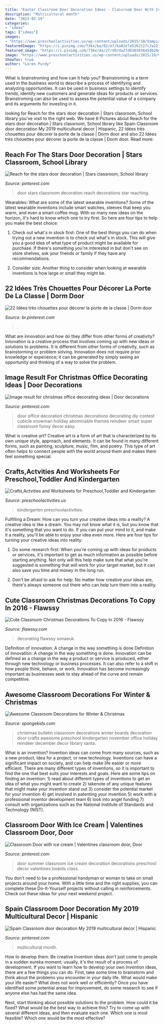 ```yaml
---
title: "Easter Classroom Door Decoration Ideas - Classroom Door With Ice Cream"
description: "Multicultural month"
date: "2023-02-19"
categories:
- "ideas"
tags: ["ideas"]
images:
- "https://www.preschoolactivities.us/wp-content/uploads/2015/10/Vampire-classroom-door-decoration.jpg"
featuredImage: "https://i.pinimg.com/736x/ba/82/e7/ba82e7a5262127c3a22fec22de22978a--dorm-the-star.jpg"
featured_image: "https://i.pinimg.com/736x/da/2f/d0/da2fd030383645db20ea820fa0e4fa1e.jpg"
image: "https://www.preschoolactivities.us/wp-content/uploads/2015/10/Vampire-classroom-door-decoration.jpg"
ShowToc: true
author: "Loren Purdy"
---
```



What is brainstroming and how can it help you?
Brainstroming is a term used in the business world to describe a process of identifying and analyzing opportunities. It can be used in business settings to identify trends, identify new customers and generate ideas for products or services. Brainstroming can also be used to assess the potential value of a company and its arguments for investing in it.

	

		
looking for Reach for the stars door decoration | Stars classroom, School library you've visit to the right web. We have 8 Pictures about Reach for the stars door decoration | Stars classroom, School library like Spain Classroom door decoration My 2019 multicultural decor | Hispanic, 22 Idées très chouettes pour décorer la porte de la classe | Dorm door and also 22 Idées très chouettes pour décorer la porte de la classe | Dorm door. Read more:
		
    
## Reach For The Stars Door Decoration | Stars Classroom, School Library

<img loading=lazy src="https://i.pinimg.com/736x/ba/82/e7/ba82e7a5262127c3a22fec22de22978a--dorm-the-star.jpg" onerror="this.onerror=null;this.src='https://tse2.mm.bing.net/th?id=OIP.P_0OPpkFPaeh4CcEoWcjSwHaJ6&amp;pid=15.1';" alt="Reach for the stars door decoration | Stars classroom, School library">

_Source: pinterest.com_

>door stars classroom decoration reach decorations star reaching. 

	

Wearables: What are some of the latest wearable inventions?
Some of the latest wearable inventions include smart watches, sleeves that keep you warm, and even a smart coffee mug. With so many new ideas on the horizon, it's hard to know which one to try first. So here are four tips to help you make the best choice:
1. Check out what's in stock first: One of the best things you can do when trying out a new invention is to check out what's in stock. This will give you a good idea of what type of product might be available for purchase. If there's something you're interested in but don't see on store shelves, ask your friends or family if they have any recommendations.

2. Consider size: Another thing to consider when looking at wearable inventions is how large or small they might be.

    
## 22 Idées Très Chouettes Pour Décorer La Porte De La Classe | Dorm Door

<img loading=lazy src="https://i.pinimg.com/736x/77/29/18/7729186af3f333335f461a0162649fb1.jpg" onerror="this.onerror=null;this.src='https://tse4.mm.bing.net/th?id=OIP.rjOMfBb_lJfw__F8MAysGAHaJ6&amp;pid=15.1';" alt="22 Idées très chouettes pour décorer la porte de la classe | Dorm door">

_Source: br.pinterest.com_

>. 

	

What are innovation and how do they differ from other forms of creativity?
Innovation is a creative process that involves coming up with new ideas or solutions to problems. It is different from other forms of creativity, such as brainstorming or problem solving. Innovation does not require prior knowledge or experience; it can be generated by simply seeing an opportunity and thinking of a way to solve the problem.

    
## Image Result For Christmas Office Decorating Ideas | Door Decorations

<img loading=lazy src="https://i.pinimg.com/736x/c9/bd/c8/c9bdc8e7aaeadce1183878667232732b.jpg" onerror="this.onerror=null;this.src='https://tse2.mm.bing.net/th?id=OIP.a7uGJziGX-1ZnOwukbcTfwHaJ3&amp;pid=15.1';" alt="Image result for christmas office decorating ideas | Door decorations">

_Source: pinterest.com_

>door office decoration christmas decorations decorating diy contest cubicle snowman holiday abominable themes reindeer smart super classroom funny decor easy. 

	

What is creative art?
Creative art is a form of art that is characterized by its own unique style, approach, and elements. It can be found in many different forms, such as painting, sculpture, music, film, and poetry. This type of art often helps to connect people with the world around them and makes them feel something special.

    
## Crafts,Actvities And Worksheets For Preschool,Toddler And Kindergarten

<img loading=lazy src="https://www.preschoolactivities.us/wp-content/uploads/2015/10/Vampire-classroom-door-decoration.jpg" onerror="this.onerror=null;this.src='https://tse1.mm.bing.net/th?id=OIP.ehTm-GubinP7E5k75mbW3AHaJ3&amp;pid=15.1';" alt="Crafts,Actvities and Worksheets for Preschool,Toddler and Kindergarten">

_Source: preschoolactivities.us_

>kindergarten preschoolactivities. 

	

Fulfilling a Dream: How can you turn your creative ideas into a reality?
A creative idea is like a dream. You may not know what it is, but you know that it's something that you want to do. If you can put your mind to it, and make it a reality, you'll be able to enjoy your idea even more. Here are four tips for turning your creative ideas into reality:
1. Do some research first: When you're coming up with ideas for products or services, it's important to get as much information as possible before starting anything. Not only will this help make sure that what you're suggested is something that will work for your target market, but it can also save you time and money in the long run.

2. Don't be afraid to ask for help: No matter how creative your ideas are, there's always someone out there who can help turn them into a reality.

    
## Cute Classroom Christmas Decorations To Copy In 2016 - Flawssy

<img loading=lazy src="https://www.flawssy.com/wp-content/uploads/2016/10/Reindeer-Door-Decoration-Ideas.jpg" onerror="this.onerror=null;this.src='https://tse4.mm.bing.net/th?id=OIP.ZlukN6cgTWAgOw7U9r8eCAHaJ4&amp;pid=15.1';" alt="Cute Classroom Christmas Decorations To Copy In 2016 - Flawssy">

_Source: flawssy.com_

>decorating flawssy sonaeuk. 

	

Definition of innovation: A change in the way something is done
Definition of Innovation: A change in the way something is done. Innovation can be defined as a change in the way a product or service is produced, either through new technology or business processes. It can also refer to a shift in how people think, behave, or work. Innovation has become increasingly important as businesses seek to stay ahead of the curve and remain competitive.

    
## Awesome Classroom Decorations For Winter &amp; Christmas

<img loading=lazy src="http://spongekids.com/wp-content/uploads/2016/11/1-christmas-bulletin-board-ideas-thumb.jpg" onerror="this.onerror=null;this.src='https://tse4.mm.bing.net/th?id=OIP.1HnqEbdO0079Kp5W_cLmEQHaHa&amp;pid=15.1';" alt="Awesome Classroom Decorations for Winter &amp; Christmas">

_Source: spongekids.com_

>christmas bulletin classroom decorations winter boards decoration door crafts awesome preschool kindergarten november office holiday reindeer december decor library santa. 

	

What is an invention?
Invention ideas can come from many sources, such as a new product, Idea for a project, or new technology. Inventions can have a significant impact on society, and can help make life easier or more efficient. There are many different types of inventions, so it is important to find the one that best suits your interests and goals. Here are some tips on finding an invention: 1) read about different types of inventions to get an idea of what you might want to create 2) takenote of any unique features that might make your invention stand out 3) consider the potential market for your invention 4) get involved in patenting your invention 5) work with a professional inventor development team 6) look into angel funding 7) consult with organizations such as the National Institute of Standards and Technology (NIST).

    
## Classroom Door With Ice Cream | Valentines Classroom Door, Door

<img loading=lazy src="https://i.pinimg.com/736x/da/2f/d0/da2fd030383645db20ea820fa0e4fa1e.jpg" onerror="this.onerror=null;this.src='https://tse4.mm.bing.net/th?id=OIP._kzX5uHfThxTcFqnzSSxHQHaJ3&amp;pid=15.1';" alt="Classroom Door with ice cream | Valentines classroom door, Door">

_Source: pinterest.com_

>door summer classroom ice cream decoration decorations preschool decor valentines boards class. 

	

You don't need to be a professional handyman or woman to take on small projects around your home. With a little time and the right supplies, you can complete these Do-It-Yourself projects without calling in reinforcements. Check out these ideas for your next weekend project.

    
## Spain Classroom Door Decoration My 2019 Multicultural Decor | Hispanic

<img loading=lazy src="https://i.pinimg.com/736x/d6/47/93/d64793872225df1fe7cae253afb195bf.jpg" onerror="this.onerror=null;this.src='https://tse2.mm.bing.net/th?id=OIP.DKoppzkuE0biNzFcp3uwEQHaJ3&amp;pid=15.1';" alt="Spain Classroom door decoration My 2019 multicultural decor | Hispanic">

_Source: pinterest.com_

>multicultural month. 

	

How to develop them: Be creative
Invention ideas don't just come to people in a sudden eureka moment; usually, it's the result of a process of development. If you want to learn how to develop your own invention ideas, there are a few things you can do. 
First, take some time to brainstorm and think about the problems you encounter in your daily life. What would make your life easier? What does not work well or efficiently? Once you have identified some potential areas for improvement, do some research to see if anyone else has had the same idea. 

Next, start thinking about possible solutions to the problem. How could it be fixed? What would be the best way to achieve this? Try to come up with several different ideas, and then evaluate each one. Which one is most feasible? Which one would be the most effective?

